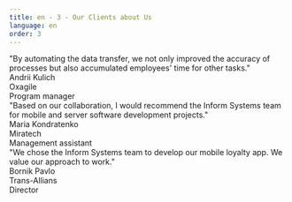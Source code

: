 ```yaml
---
title: en - 3 - Our Clients about Us
language: en
order: 3
---
```

<div class="cliaboutus">

<div class="cli-block clb1">
<div class="cli-block-text"><i class="fa fa-commenting-o fa-2x"></i>"By automating the data transfer, we not only improved the accuracy of processes but also accumulated employees' time for other tasks."</div>
<div class="cli-block-author">Andrii Kulich</div>
<div class="cli-block-comp">Oxagile</div>
<div class="cli-block-dolg">Program manager</div>
</div>

<div class="cli-block clb2">
<div class="cli-block-text"><i class="fa fa-commenting-o fa-2x"></i>"Based on our collaboration, I would recommend the Inform Systems team for mobile and server software development projects."</div>
<div class="cli-block-author">Maria Kondratenko</div>
<div class="cli-block-comp">Miratech</div>
<div class="cli-block-dolg">Management assistant</div>
</div>

<div class="cli-block clb3">
<div class="cli-block-text"><i class="fa fa-commenting-o fa-2x"></i>"We chose the Inform Systems team to develop our mobile loyalty app. We value our approach to work."&nbsp;&nbsp;&nbsp;&nbsp;&nbsp;&nbsp;&nbsp;&nbsp;&nbsp;&nbsp;</div>
<div class="cli-block-author">Bornik Pavlo</div>
<div class="cli-block-comp">Trans-Allians</div>
<div class="cli-block-dolg">Director</div>
</div>

</div>